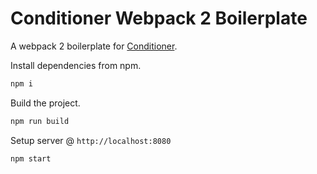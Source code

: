 # Conditioner Webpack 2 Boilerplate

A webpack 2 boilerplate for [Conditioner](https://pqina.nl/conditioner).

Install dependencies from npm.

```bash
npm i
```

Build the project.

```bash
npm run build
```

Setup server @ `http://localhost:8080`

```bash
npm start
```